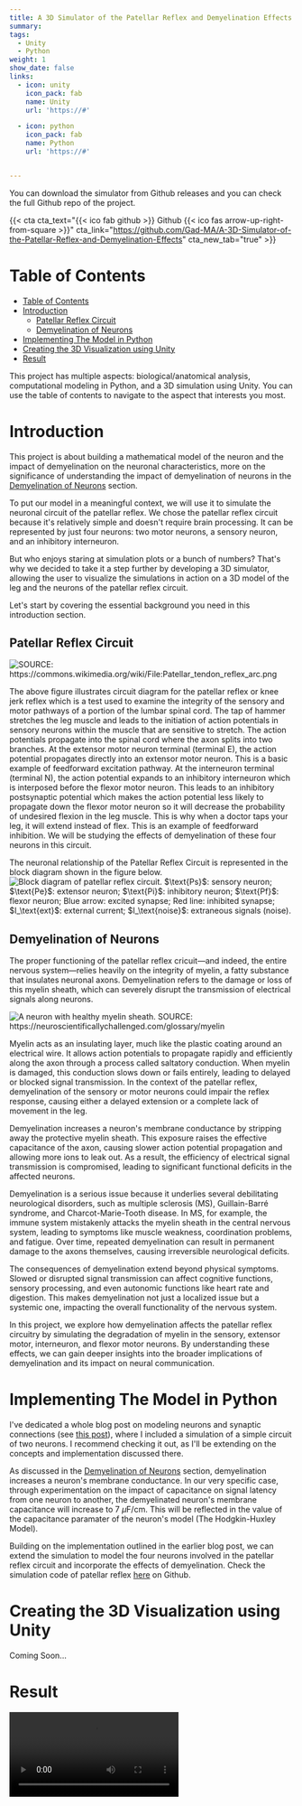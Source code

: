 ```yaml
---
title: A 3D Simulator of the Patellar Reflex and Demyelination Effects
summary: 
tags:
  - Unity
  - Python
weight: 1
show_date: false
links:
  - icon: unity
    icon_pack: fab
    name: Unity
    url: 'https://#'

  - icon: python
    icon_pack: fab
    name: Python
    url: 'https://#'


---
```

You can download the simulator from Github releases and you can check the full Github repo of the project.

{{< cta cta_text="{{< ico fab github >}} Github {{< ico fas arrow-up-right-from-square >}}" cta_link="https://github.com/Gad-MA/A-3D-Simulator-of-the-Patellar-Reflex-and-Demyelination-Effects" cta_new_tab="true" >}}

# Table of Contents
- [Table of Contents](#table-of-contents)
- [Introduction](#introduction)
  - [Patellar Reflex Circuit](#patellar-reflex-circuit)
  - [Demyelination of Neurons](#demyelination-of-neurons)
- [Implementing The Model in Python](#implementing-the-model-in-python)
- [Creating the 3D Visualization using Unity](#creating-the-3d-visualization-using-unity)
- [Result](#result)
<!-- - [Challenges and Lessons Learned] -->

This project has multiple aspects: biological/anatomical analysis, computational modeling in Python, and a 3D simulation using Unity. You can use the table of contents to navigate to the aspect that interests you most.

# Introduction

This project is about building a mathematical model of the neuron and the impact of demyelination on the neuronal characteristics, more on the significance of understanding the impact of demyelination of neurons in the [Demyelination of Neurons](#demyelination-of-neurons) section.

To put our model in a meaningful context, we will use it to simulate the neuronal circuit of the patellar reflex. We chose the patellar reflex circuit because it's relatively simple and doesn't require brain processing. It can be represented by just four neurons: two motor neurons, a sensory neuron, and an inhibitory interneuron.

But who enjoys staring at simulation plots or a bunch of numbers? That's why we decided to take it a step further by developing a 3D simulator, allowing the user to visualize the simulations in action on a 3D model of the leg and the neurons of the patellar reflex circuit.

Let's start by covering the essential background you need in this introduction section.

## Patellar Reflex Circuit

![](images/Patellar_tendon_reflex_arc.png "SOURCE: https://commons.wikimedia.org/wiki/File:Patellar_tendon_reflex_arc.png")

The above figure illustrates circuit diagram for the patellar reflex or knee jerk reflex which is a test used to examine the integrity of the sensory and motor pathways of a portion of the lumbar spinal cord. The tap of hammer stretches the leg muscle and leads to the initiation of action potentials in sensory neurons within the muscle that are sensitive to stretch. The action potentials propagate into the spinal cord where the axon splits into two branches. At the extensor motor neuron terminal (terminal E), the action potential propagates directly into an extensor motor neuron. This is a basic example of feedforward excitation pathway. At the interneuron terminal (terminal N), the action potential expands to an inhibitory interneuron which is interposed before the flexor motor neuron. This leads to an inhibitory postsynaptic potential which makes the action potential less likely to propagate down the flexor motor neuron so it will decrease the probability of undesired flexion in the leg muscle. This is why when a doctor taps your leg, it will extend instead of flex. This is an example of feedforward inhibition. We will be studying the effects of demyelination of these four neurons in this circuit.

The neuronal relationship of the Patellar Reflex Circuit is represented in the block diagram shown in the figure below.
![](images/patellar-refelx-block-diagram.png "Block diagram of patellar reflex circuit. $\text{Ps}$: sensory neuron; $\text{Pe}$: extensor neuron; $\text{Pi}$: inhibitory neuron; $\text{Pf}$: flexor neuron; Blue arrow: excited synapse; Red line: inhibited synapse; $I_\text{ext}$: external current; $I_\text{noise}$: extraneous signals (noise).")

## Demyelination of Neurons

The proper functioning of the patellar reflex cricuit—and indeed, the entire nervous system—relies heavily on the integrity of myelin, a fatty substance that insulates neuronal axons. Demyelination refers to the damage or loss of this myelin sheath, which can severely disrupt the transmission of electrical signals along neurons.

![](images/myelin.jpg "A neuron with healthy myelin sheath. SOURCE: https://neuroscientificallychallenged.com/glossary/myelin")

Myelin acts as an insulating layer, much like the plastic coating around an electrical wire. It allows action potentials to propagate rapidly and efficiently along the axon through a process called saltatory conduction. When myelin is damaged, this conduction slows down or fails entirely, leading to delayed or blocked signal transmission. In the context of the patellar reflex, demyelination of the sensory or motor neurons could impair the reflex response, causing either a delayed extension or a complete lack of movement in the leg.

Demyelination increases a neuron's membrane conductance by stripping away the protective myelin sheath. This exposure raises the effective capacitance of the axon, causing slower action potential propagation and allowing more ions to leak out. As a result, the efficiency of electrical signal transmission is compromised, leading to significant functional deficits in the affected neurons.

Demyelination is a serious issue because it underlies several debilitating neurological disorders, such as multiple sclerosis (MS), Guillain-Barré syndrome, and Charcot-Marie-Tooth disease. In MS, for example, the immune system mistakenly attacks the myelin sheath in the central nervous system, leading to symptoms like muscle weakness, coordination problems, and fatigue. Over time, repeated demyelination can result in permanent damage to the axons themselves, causing irreversible neurological deficits.

The consequences of demyelination extend beyond physical symptoms. Slowed or disrupted signal transmission can affect cognitive functions, sensory processing, and even autonomic functions like heart rate and digestion. This makes demyelination not just a localized issue but a systemic one, impacting the overall functionality of the nervous system.

In this project, we explore how demyelination affects the patellar reflex circuitry by simulating the degradation of myelin in the sensory, extensor motor, interneuron, and flexor motor neurons. By understanding these effects, we can gain deeper insights into the broader implications of demyelination and its impact on neural communication.

# Implementing The Model in Python

I've dedicated a whole blog post on modeling neurons and synaptic connections (see [this post](/post/synaptic-dynamics-with-hodgkin-huxley/)), where I included a simulation of a simple circuit of two neurons. I recommend checking it out, as I'll be extending on the concepts and implementation discussed there.

As discussed in the [Demyelination of Neurons](#demyelination-of-neurons) section, demyelination increases a neuron's membrane conductance. In our very specific case, through experimentation on the impact of capacitance on signal latency from one neuron to another, the demyelinated neuron's membrane capacitance will increase to 7 $\mu \text{F/cm}$. This will be reflected in the value of the capacitance paramater of the neuron's model (The Hodgkin-Huxley Model).

Building on the implementation outlined in the earlier blog post, we can extend the simulation to model the four neurons involved in the patellar reflex circuit and incorporate the effects of demyelination. Check the simulation code of patellar reflex [here](https://github.com/Gad-MA/A-3D-Simulator-of-the-Patellar-Reflex-and-Demyelination-Effects/blob/fe5d45086811f061ec03addbe905cfc969bc988f/ExternalData/HH_Computational_Model.py) on Github.

# Creating the 3D Visualization using Unity

Coming Soon...

# Result

<video src="./images/orientation_github.mp4" controls></video>